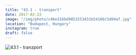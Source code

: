 ```yaml
---
title: "43.1 - tranzport"
date: 2017-02-23
image: "/img/photo/c46e316bd9853253431b54166c5d04af.jpg"
location: "Budapest, Hungary"
instagram: true
draft: false
---
```


![43.1 - tranzport](/img/photo/c46e316bd9853253431b54166c5d04af.jpg)
